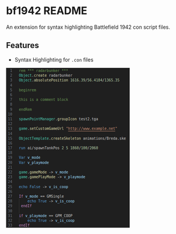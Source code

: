 # bf1942 README

An extension for syntax highlighting Battlefield 1942 con script files.

## Features

- Syntax Highlighting for `.con` files

![Syntax Highlighting](images/feature_syntax_highlight.png)
